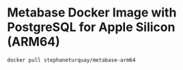 # Metabase Docker Image with PostgreSQL for Apple Silicon (ARM64)
`docker pull stephaneturquay/metabase-arm64`
